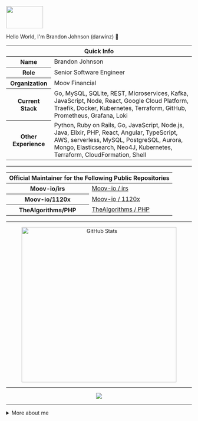<!-- top left -->
<a href="#">
    <img src="https://media1.giphy.com/media/L0C3eo0XgklO7iqXRC/source.gif" width="100" height="60"/> 
</a>

Hello World, I'm Brandon Johnson (darwinz) 👋

<table>
  <thead>
    <tr>
      <th colspan="2">Quick Info</th>
    </tr>
  </thead>
  <tbody>
    <tr><th scope='row'>Name</th><td>Brandon Johnson</td></tr>
    <tr><th scope='row'>Role</th><td>Senior Software Engineer</td></tr>
    <tr><th scope='row'>Organization</th><td>Moov Financial</td></tr>
    <tr><th scope='row'>Current Stack</th><td>Go, MySQL, SQLite, REST, Microservices, Kafka, JavaScript, Node, React, Google Cloud Platform, Traefik, Docker, Kubernetes, Terraform, GitHub, Prometheus, Grafana, Loki</td></tr>
    <tr><th scope='row'>Other Experience</th><td>Python, Ruby on Rails, Go, JavaScript, Node.js, Java, Elixir, PHP, React, Angular, TypeScript, AWS, serverless, MySQL, PostgreSQL, Aurora, Mongo, Elasticsearch, Neo4J, Kubernetes, Terraform, CloudFormation, Shell</td></tr>
  </tbody>
</table>

---

<table style="margin-left: auto; margin-right: auto;">
  <thead>
    <tr>
      <th colspan="2">Official Maintainer for the Following Public Repositories</th>
    </tr>
  </thead>
  <tbody>
    <tr><th scope='row'>Moov-io/irs</th><td><a href="https://github.com/moov-io/irs" target="_blank">Moov-io / irs</a></td></tr>
    <tr><th scope='row'>Moov-io/1120x</th><td><a href="https://github.com/moov-io/1120x" target="_blank">Moov-io / 1120x</a></td></tr>
    <tr><th scope='row'>TheAlgorithms/PHP</th><td><a href="https://github.com/thealgorithms/php" target="_blank">TheAlgorithms / PHP</a></td></tr>
  </tbody>
</table>

---

  <!-- GitHub stats -->
<p align="center">
  <img align="center" src="https://github-readme-stats.vercel.app/api?username=darwinz&show_icons=true&count_private=true&hide=none&theme=tokyonight" alt="GitHub Stats" width="420"/>
</p>

---

  <!-- vercel github profile trophy -->
<p align="center">
  <img src="https://github-profile-trophy.vercel.app/?username=darwinz&column=6&theme=onedark&title=Commit,PullRequest,Repositories,Followers,Stars,Issues"/>
</p>

---

<details>
  <summary> More about me </summary>
  <br/>

  <ul>
    <li>Working at financial tech company, <a href="https://moov.io">Moov Financial</a>, a de facto financial services platform enabling payments and core banking services</li>
    <li>Working heavily in Golang, Docker, Kubernetes, and Google Cloud</li>
    <li>Interested in learning Rust and doing more with Elixir</li>
  </ul>

---

  <p><a href="https://johnsonbrandon.com" target="_blank">johnsonbrandon.com</a></p>

---

  <p><a href="https://linkedin.com/in/brandonbjohnson" target="_blank"><img src="https://cdn.worldvectorlogo.com/logos/linkedin-icon-2.svg" alt="LinkedIn" width="50" height="50"></a>&nbsp;&nbsp;<a href="https://hackerrank.com/bbj1979" target="_blank"><img src="https://info.hackerrank.com/rs/487-WAY-049/images/Podcast-ChannelCover-Final.jpg" alt="HackerRank" width="50" height="50"></a>&nbsp;&nbsp;<a href="https://twitter.com/ubbjuntu" target="_blank"><img src="https://www.iconfinder.com/data/icons/capsocial-square-flat-3/500/twitter2-512.png" alt="Twitter" width="50" height="50"></a></p>

---

  <!-- spotify -->
  [![spotify-github-profile](https://spotify-github-profile.vercel.app/api/view?uid=121686652&cover_image=true)](https://github.com/darwinz)
</details>

